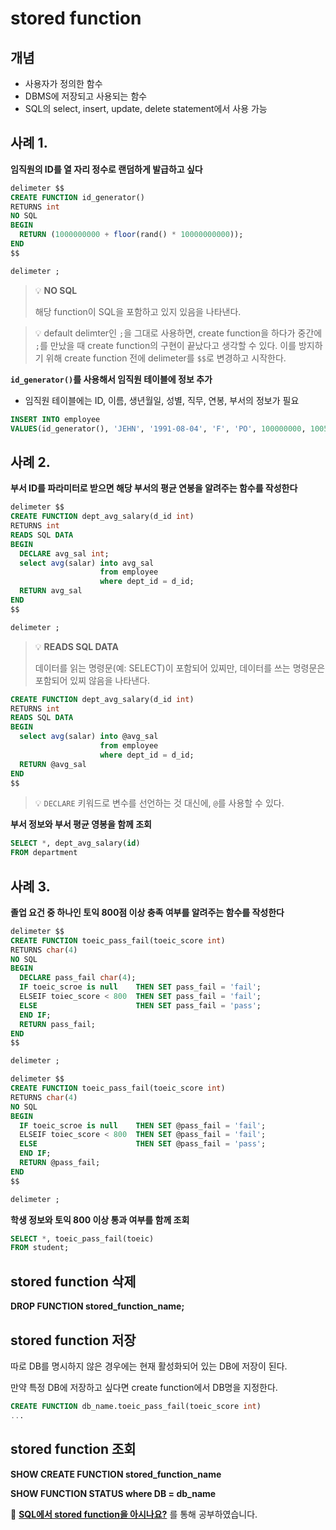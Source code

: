 # stored function

## 개념

- 사용자가 정의한 함수
- DBMS에 저장되고 사용되는 함수
- SQL의 select, insert, update, delete statement에서 사용 가능

## 사례 1.

**임직원의 ID를 열 자리 정수로 랜덤하게 발급하고 싶다**

```sql
delimeter $$
CREATE FUNCTION id_generator()
RETURNS int
NO SQL
BEGIN
  RETURN (1000000000 + floor(rand() * 10000000000));
END
$$

delimeter ;
```

> 💡 **NO SQL**
>
> 해당 function이 SQL을 포함하고 있지 있음을 나타낸다.

> 💡 default delimter인 `;`을 그대로 사용하면, create function을 하다가 중간에 `;`를 만났을 때 create function의 구현이 끝났다고 생각할 수 있다. 이를 방지하기 위해 create function 전에 delimeter를 `$$`로 변경하고 시작한다.

**`id_generator()`를 사용해서 임직원 테이블에 정보 추가**

- 임직원 테이블에는 ID, 이름, 생년월일, 성별, 직무, 연봉, 부서의 정보가 필요

```sql
INSERT INTO employee
VALUES(id_generator(), 'JEHN', '1991-08-04', 'F', 'PO', 100000000, 1005);
```

## 사례 2.

**부서 ID를 파라미터로 받으면 해당 부서의 평균 연봉을 알려주는 함수를 작성한다**

```sql
delimeter $$
CREATE FUNCTION dept_avg_salary(d_id int)
RETURNS int
READS SQL DATA
BEGIN
  DECLARE avg_sal int;
  select avg(salar) into avg_sal
                    from employee
                    where dept_id = d_id;
  RETURN avg_sal
END
$$

delimeter ;
```

> 💡 **READS SQL DATA**
>
> 데이터를 읽는 명령문(예: SELECT)이 포함되어 있찌만, 데이터를 쓰는 명령문은 포함되어 있찌 않음을 나타낸다.

```sql
CREATE FUNCTION dept_avg_salary(d_id int)
RETURNS int
READS SQL DATA
BEGIN
  select avg(salar) into @avg_sal
                    from employee
                    where dept_id = d_id;
  RETURN @avg_sal
END
$$
```

> 💡 `DECLARE` 키워드로 변수를 선언하는 것 대신에, `@`를 사용할 수 있다.

**부서 정보와 부서 평균 영봉을 함께 조회**

```sql
SELECT *, dept_avg_salary(id)
FROM department
```

## 사례 3.

**졸업 요건 중 하나인 토익 800점 이상 충족 여부를 알려주는 함수를 작성한다**

```sql
delimeter $$
CREATE FUNCTION toeic_pass_fail(toeic_score int)
RETURNS char(4)
NO SQL
BEGIN
  DECLARE pass_fail char(4);
  IF toeic_scroe is null    THEN SET pass_fail = 'fail';
  ELSEIF toiec_score < 800  THEN SET pass_fail = 'fail';
  ELSE                      THEN SET pass_fail = 'pass';
  END IF;
  RETURN pass_fail;
END
$$

delimeter ;
```

```sql
delimeter $$
CREATE FUNCTION toeic_pass_fail(toeic_score int)
RETURNS char(4)
NO SQL
BEGIN
  IF toeic_scroe is null    THEN SET @pass_fail = 'fail';
  ELSEIF toiec_score < 800  THEN SET @pass_fail = 'fail';
  ELSE                      THEN SET @pass_fail = 'pass';
  END IF;
  RETURN @pass_fail;
END
$$

delimeter ;
```

**학생 정보와 토익 800 이상 통과 여부를 함께 조회**

```sql
SELECT *, toeic_pass_fail(toeic)
FROM student;
```

## stored function 삭제

**DROP FUNCTION stored_function_name;**

## stored function 저장

따로 DB를 명시하지 않은 경우에는 현재 활성화되어 있는 DB에 저장이 된다.

만약 특정 DB에 저장하고 싶다면 create function에서 DB명을 지정한다.

```sql
CREATE FUNCTION db_name.toeic_pass_fail(toeic_score int)
...
```

## stored function 조회

**SHOW CREATE FUNCTION stored_function_name**

**SHOW FUNCTION STATUS where DB = db_name**

🔗 [**SQL에서 stored function을 아시나요?**](https://youtu.be/I1jjR58Rzic?si=djYO-YweQ0N8avlm) 를 통해 공부하였습니다.
